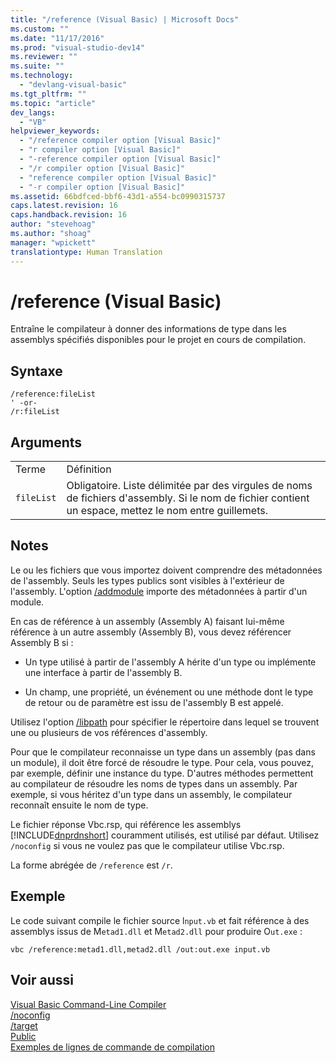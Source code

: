 ```yaml
---
title: "/reference (Visual Basic) | Microsoft Docs"
ms.custom: ""
ms.date: "11/17/2016"
ms.prod: "visual-studio-dev14"
ms.reviewer: ""
ms.suite: ""
ms.technology: 
  - "devlang-visual-basic"
ms.tgt_pltfrm: ""
ms.topic: "article"
dev_langs: 
  - "VB"
helpviewer_keywords: 
  - "/reference compiler option [Visual Basic]"
  - "r compiler option [Visual Basic]"
  - "-reference compiler option [Visual Basic]"
  - "/r compiler option [Visual Basic]"
  - "reference compiler option [Visual Basic]"
  - "-r compiler option [Visual Basic]"
ms.assetid: 66bdfced-bbf6-43d1-a554-bc0990315737
caps.latest.revision: 16
caps.handback.revision: 16
author: "stevehoag"
ms.author: "shoag"
manager: "wpickett"
translationtype: Human Translation
---
```

# /reference (Visual Basic)
Entraîne le compilateur à donner des informations de type dans les assemblys spécifiés disponibles pour le projet en cours de compilation.  
  
## Syntaxe  
  
```  
/reference:fileList  
' -or-  
/r:fileList  
```  
  
## Arguments  
  
|||  
|-|-|  
|Terme|Définition|  
|`fileList`|Obligatoire.  Liste délimitée par des virgules de noms de fichiers d'assembly.  Si le nom de fichier contient un espace, mettez le nom entre guillemets.|  
  
## Notes  
 Le ou les fichiers que vous importez doivent comprendre des métadonnées de l'assembly.  Seuls les types publics sont visibles à l'extérieur de l'assembly.  L'option [\/addmodule](../../../visual-basic/reference/command-line-compiler/addmodule.md) importe des métadonnées à partir d'un module.  
  
 En cas de référence à un assembly \(Assembly A\) faisant lui\-même référence à un autre assembly \(Assembly B\), vous devez référencer Assembly B si :  
  
-   Un type utilisé à partir de l'assembly A hérite d'un type ou implémente une interface à partir de l'assembly B.  
  
-   Un champ, une propriété, un événement ou une méthode dont le type de retour ou de paramètre est issu de l'assembly B est appelé.  
  
 Utilisez l'option [\/libpath](../../../visual-basic/reference/command-line-compiler/libpath.md) pour spécifier le répertoire dans lequel se trouvent une ou plusieurs de vos références d'assembly.  
  
 Pour que le compilateur reconnaisse un type dans un assembly \(pas dans un module\), il doit être forcé de résoudre le type.  Pour cela, vous pouvez, par exemple, définir une instance du type.  D'autres méthodes permettent au compilateur de résoudre les noms de types dans un assembly.  Par exemple, si vous héritez d'un type dans un assembly, le compilateur reconnaît ensuite le nom de type.  
  
 Le fichier réponse Vbc.rsp, qui référence les assemblys [!INCLUDE[dnprdnshort](../../../csharp/getting-started/includes/dnprdnshort_md.md)] couramment utilisés, est utilisé par défaut.  Utilisez `/noconfig` si vous ne voulez pas que le compilateur utilise Vbc.rsp.  
  
 La forme abrégée de `/reference`  est `/r`.  
  
## Exemple  
 Le code suivant compile le fichier source l`nput.vb` et fait référence à des assemblys issus de M`etad1.dll` et M`etad2.dll` pour produire O`ut.exe` :  
  
```  
vbc /reference:metad1.dll,metad2.dll /out:out.exe input.vb  
```  
  
## Voir aussi  
 [Visual Basic Command\-Line Compiler](../../../visual-basic/reference/command-line-compiler/index.md)   
 [\/noconfig](../../../visual-basic/reference/command-line-compiler/noconfig.md)   
 [\/target](../../../visual-basic/reference/command-line-compiler/target.md)   
 [Public](../../../visual-basic/language-reference/modifiers/public.md)   
 [Exemples de lignes de commande de compilation](../../../visual-basic/reference/command-line-compiler/sample-compilation-command-lines.md)